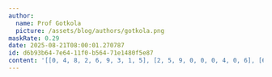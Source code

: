 ```yaml
---
author:
  name: Prof Gotkola
  picture: /assets/blog/authors/gotkola.png
maskRate: 0.29
date: 2025-08-21T08:00:01.270787
id: d6b93b64-7e64-11f0-b564-71e1480f5e87
content: '[[0, 4, 8, 2, 6, 9, 3, 1, 5], [2, 5, 9, 0, 0, 0, 4, 0, 6], [6, 0, 0, 4, 5, 0, 0, 8, 9], [0, 2, 5, 1, 8, 0, 9, 4, 7], [0, 9, 0, 7, 2, 3, 1, 5, 8], [8, 7, 0, 9, 4, 5, 0, 0, 2], [1, 8, 2, 5, 0, 4, 7, 0, 0], [0, 6, 7, 8, 3, 1, 5, 2, 4], [0, 3, 4, 0, 7, 0, 8, 9, 1]]'
---
```

